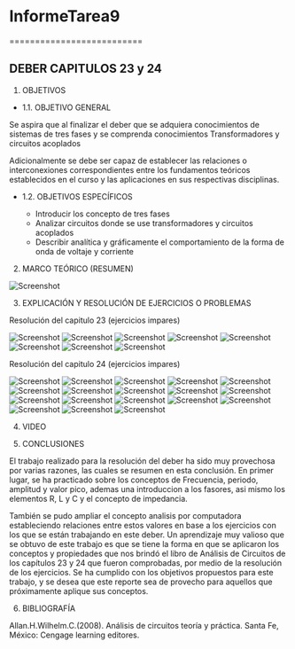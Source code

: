 # InformeTarea9
==========================
## DEBER CAPITULOS 23 y 24
1. OBJETIVOS
* 1.1. OBJETIVO GENERAL

Se aspira que al finalizar el deber que se adquiera conocimientos de sistemas de tres fases y se comprenda conocimientos Transformadores y circuitos acoplados
 
Adicionalmente se debe ser capaz de establecer las relaciones o interconexiones correspondientes entre los fundamentos teóricos establecidos en el curso y las aplicaciones en sus respectivas disciplinas.


* 1.2. OBJETIVOS ESPECÍFICOS

  *	Introducir los concepto de tres fases
  *	Analizar circuitos donde se use transformadores y circuitos acoplados
  *	Describir analítica y gráficamente el comportamiento de la forma de onda de voltaje y corriente


2. MARCO TEÓRICO (RESUMEN)

![Screenshot](TAREA9/1.png)

3. EXPLICACIÓN Y RESOLUCIÓN DE EJERCICIOS O PROBLEMAS

Resolución del capitulo 23 (ejercicios impares)

![Screenshot](TAREA9/2.png)
![Screenshot](TAREA9/3.png)
![Screenshot](TAREA9/4.png)
![Screenshot](TAREA9/5.png)
![Screenshot](TAREA9/7.png)
![Screenshot](TAREA9/8.png)
![Screenshot](TAREA9/9.png)
![Screenshot](TAREA9/6.png)

Resolución del capitulo 24 (ejercicios impares)

![Screenshot](TAREA9/10.png)
![Screenshot](TAREA9/11.png)
![Screenshot](TAREA9/12.png)
![Screenshot](TAREA9/13.png)
![Screenshot](TAREA9/14.png)
![Screenshot](TAREA9/15.png)
![Screenshot](TAREA9/16.png)
![Screenshot](TAREA9/17.png)
![Screenshot](TAREA9/18.png)
![Screenshot](TAREA9/19.png)
![Screenshot](TAREA9/20.png)
![Screenshot](TAREA9/21.png)
![Screenshot](TAREA9/22.png)
![Screenshot](TAREA9/23.png)
![Screenshot](TAREA9/24.png)
![Screenshot](TAREA9/25.png)
![Screenshot](TAREA9/26.png)
![Screenshot](TAREA9/27.png)


4. VIDEO



5. CONCLUSIONES

El trabajo realizado para la resolución del deber ha sido muy provechosa por varias razones, las cuales se resumen en esta conclusión. En primer lugar, se ha practicado sobre los conceptos de Frecuencia, periodo, amplitud y valor pico, ademas una introduccion a los fasores, asi mismo los elementos R, L y C y el concepto de impedancia.

También se pudo ampliar el concepto analisis por computadora estableciendo relaciones entre estos valores en base a los ejercicios con los que se están trabajando en este deber. Un aprendizaje muy valioso que se obtuvo de este trabajo es que se tiene la forma en que se aplicaron los conceptos y propiedades que nos brindó el libro de Análisis de Circuitos de los capítulos 23 y 24 que fueron comprobadas, por medio de la resolución de los ejercicios. Se ha cumplido con los objetivos propuestos para este trabajo, y se desea que este reporte sea de provecho para aquellos que próximamente aplique sus conceptos.

6. BIBLIOGRAFÍA

Allan.H.Wilhelm.C.(2008). Análisis de circuitos teoría y práctica. Santa Fe, México: Cengage learning editores.
